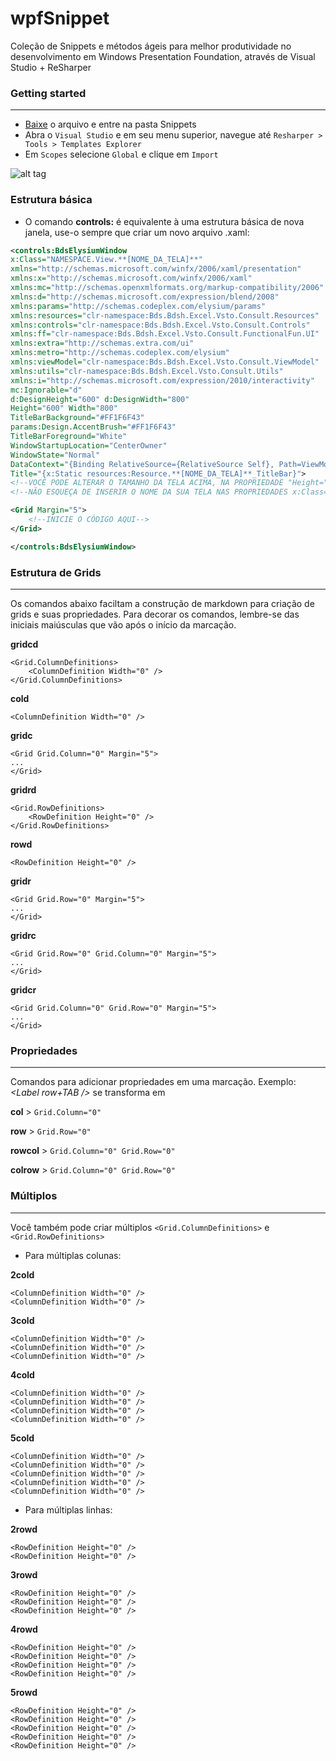 # wpfSnippet

Coleção de Snippets e métodos ágeis para melhor produtividade no desenvolvimento em Windows Presentation Foundation, através de Visual Studio + ReSharper

### Getting started
-----------------------------------

- [Baixe](https://github.com/dotpegaso/wpfsnippet/archive/master.zip) o arquivo e entre na pasta Snippets
- Abra o `Visual Studio` e em seu menu superior, navegue até `Resharper > Tools > Templates Explorer`
- Em `Scopes` selecione `Global` e clique em `Import`

![alt tag](http://s18.postimg.org/bf2bzy8op/example.gif)

### Estrutura básica

- O comando **controls:** é equivalente à uma estrutura básica de nova janela, use-o sempre que criar um novo arquivo .xaml:
~~~~~xml
<controls:BdsElysiumWindow
x:Class="NAMESPACE.View.**[NOME_DA_TELA]**"
xmlns="http://schemas.microsoft.com/winfx/2006/xaml/presentation"
xmlns:x="http://schemas.microsoft.com/winfx/2006/xaml"
xmlns:mc="http://schemas.openxmlformats.org/markup-compatibility/2006"
xmlns:d="http://schemas.microsoft.com/expression/blend/2008"
xmlns:params="http://schemas.codeplex.com/elysium/params"
xmlns:resources="clr-namespace:Bds.Bdsh.Excel.Vsto.Consult.Resources"
xmlns:controls="clr-namespace:Bds.Bdsh.Excel.Vsto.Consult.Controls"
xmlns:ff="clr-namespace:Bds.Bdsh.Excel.Vsto.Consult.FunctionalFun.UI"
xmlns:extra="http://schemas.extra.com/ui"
xmlns:metro="http://schemas.codeplex.com/elysium"
xmlns:viewModel="clr-namespace:Bds.Bdsh.Excel.Vsto.Consult.ViewModel"
xmlns:utils="clr-namespace:Bds.Bdsh.Excel.Vsto.Consult.Utils"
xmlns:i="http://schemas.microsoft.com/expression/2010/interactivity"
mc:Ignorable="d"
d:DesignHeight="600" d:DesignWidth="800"
Height="600" Width="800"
TitleBarBackground="#FF1F6F43"
params:Design.AccentBrush="#FF1F6F43"
TitleBarForeground="White"
WindowStartupLocation="CenterOwner"
WindowState="Normal"
DataContext="{Binding RelativeSource={RelativeSource Self}, Path=ViewModel, Mode=TwoWay, UpdateSourceTrigger=PropertyChanged}"
Title="{x:Static resources:Resource.**[NOME_DA_TELA]**_TitleBar}">
<!--VOCÊ PODE ALTERAR O TAMANHO DA TELA ACIMA, NA PROPRIEDADE "Height="" Width=""-->
<!--NÃO ESQUEÇA DE INSERIR O NOME DA SUA TELA NAS PROPRIEDADES x:Class="" & Title=""-->

<Grid Margin="5">
    <!--INICIE O CÓDIGO AQUI-->
</Grid>

</controls:BdsElysiumWindow>
~~~~~

### Estrutura de Grids
-----------------------------------
Os comandos abaixo faciltam a construção de markdown para criação de grids e suas propriedades.
Para decorar os comandos, lembre-se das iniciais maiúsculas que vão após o início da marcação.

**gridcd**
```
<Grid.ColumnDefinitions>
    <ColumnDefinition Width="0" />
</Grid.ColumnDefinitions>
```

**cold**
```
<ColumnDefinition Width="0" />
```

**gridc**
```
<Grid Grid.Column="0" Margin="5">
...
</Grid>
```

**gridrd**
```
<Grid.RowDefinitions>
    <RowDefinition Height="0" />
</Grid.RowDefinitions>
```

**rowd**
```
<RowDefinition Height="0" />
```

**gridr**
```
<Grid Grid.Row="0" Margin="5">
...
</Grid>
```

**gridrc**
```
<Grid Grid.Row="0" Grid.Column="0" Margin="5">
...
</Grid>
```

**gridcr**
```
<Grid Grid.Column="0" Grid.Row="0" Margin="5">
...
</Grid>
```

### Propriedades
-----------------------------------
Comandos para adicionar propriedades em uma marcação.
Exemplo: *<Label row+TAB />* se transforma em *<Label Grid.Row="0"/>*

**col** > `Grid.Column="0"`

**row** > `Grid.Row="0"`

**rowcol** >  `Grid.Column="0" Grid.Row="0"`

**colrow** > `Grid.Column="0" Grid.Row="0"`

### Múltiplos
-----------------------------------
Você também pode criar múltiplos `<Grid.ColumnDefinitions>` e  `<Grid.RowDefinitions>`

- Para múltiplas colunas:

**2cold**
```
<ColumnDefinition Width="0" />
<ColumnDefinition Width="0" />
```

**3cold**
```
<ColumnDefinition Width="0" />
<ColumnDefinition Width="0" />
<ColumnDefinition Width="0" />
```

**4cold**
```
<ColumnDefinition Width="0" />
<ColumnDefinition Width="0" />
<ColumnDefinition Width="0" />
<ColumnDefinition Width="0" />
```

**5cold**
```
<ColumnDefinition Width="0" />
<ColumnDefinition Width="0" />
<ColumnDefinition Width="0" />
<ColumnDefinition Width="0" />
<ColumnDefinition Width="0" />
```

- Para múltiplas linhas:

**2rowd**
```
<RowDefinition Height="0" />
<RowDefinition Height="0" />
```

**3rowd**
```
<RowDefinition Height="0" />
<RowDefinition Height="0" />
<RowDefinition Height="0" />
```

**4rowd**
```
<RowDefinition Height="0" />
<RowDefinition Height="0" />
<RowDefinition Height="0" />
<RowDefinition Height="0" />
```

**5rowd**
```
<RowDefinition Height="0" />
<RowDefinition Height="0" />
<RowDefinition Height="0" />
<RowDefinition Height="0" />
<RowDefinition Height="0" />
```